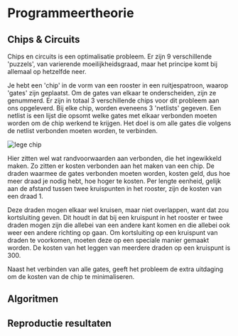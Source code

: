 # Programmeertheorie

 ## Chips & Circuits

 Chips en circuits is een optimalisatie probleem.
 Er zijn 9 verschillende 'puzzels', van varierende moeilijkheidsgraad, maar het principe komt bij allemaal op hetzelfde neer.

 Je hebt een 'chip' in de vorm van een rooster in een ruitjespatroon, waarop 'gates' zijn geplaatst.
 Om de gates van elkaar te onderscheiden, zijn ze genummerd.
 Er zijn in totaal 3 verschillende chips voor dit probleem aan ons opgeleverd.
 Bij elke chip, worden eveneens 3 'netlists' gegeven.
 Een netlist is een lijst die opsomt welke gates met elkaar verbonden moeten worden om de chip werkend te krijgen.
 Het doel is om alle gates die volgens de netlist verbonden moeten worden, te verbinden.

 ![lege chip](./data/images/voorbeeld_chip.gif "Lege chip")

 Hier zitten wel wat randvoorwaarden aan verbonden, die het ingewikkeld maken.
 Zo zitten er kosten verbonden aan het maken van een chip.
 De draden waarmee de gates verbonden moeten worden, kosten geld, dus hoe meer draad je nodig hebt, hoe hoger te kosten.
 Per lengte eenheid, gelijk aan de afstand tussen twee kruispunten in het rooster, zijn de kosten van een draad 1.

 Deze draden mogen elkaar wel kruisen, maar niet overlappen, want dat zou kortsluiting geven.
 Dit houdt in dat bij een kruispunt in het rooster er twee draden mogen zijn die allebei van een andere kant komen en die allebei ook weer een andere richting op gaan.
 Om kortsluiting op een kruispunt van draden te voorkomen, moeten deze op een speciale manier gemaakt worden.
 De kosten van het leggen van meerdere draden op een kruispunt is 300.

 Naast het verbinden van alle gates, geeft het probleem de extra uitdaging om de kosten van de chip te minimaliseren.

 ## Algoritmen

 ## Reproductie resultaten
